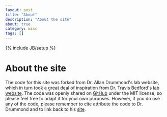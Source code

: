```yaml
---
layout: post
title: "About"
description: "About the site"
about: true
category: misc
tags: []
---
```

{% include JB/setup %}

<a name="about-the-site"></a>

# About the site

The code for this site was forked from Dr. Allan Drummond's lab website, which in turn took a great deal of inspiration from Dr. Travis Bedford's [lab website][1]. The code was openly shared on [GitHub][2] under the MIT license, so please feel free to adapt it for your own purposes. However, if you do use any of the code, please remember to cite attribute the code to Dr. Drummond and to link back to his [site][3].

[1]: http://bedford.io
[2]: https://github.com/drummondlab/drummondlab.github.io
[3]: http://drummondlab.org/about.html
